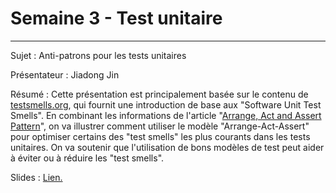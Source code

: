 # Semaine 3 - Test unitaire 

******

Sujet : Anti-patrons pour les tests unitaires 

Présentateur : Jiadong Jin

Résumé : Cette présentation est principalement basée sur le contenu de [testsmells.org](https://testsmells.org/), qui fournit une introduction de base aux "Software Unit Test Smells". En combinant les informations de l'article "[Arrange, Act and Assert Pattern](https://automationpanda.com/2020/07/07/arrange-act-assert-a-pattern-for-writing-good-tests/)", on va illustrer comment utiliser le modèle "Arrange-Act-Assert" pour optimiser certains des "test smells" les plus courants dans les tests unitaires. On va soutenir que l'utilisation de bons modèles de test peut aider à éviter ou à réduire les "test smells".

Slides : [Lien.](https://docs.google.com/presentation/d/1OguoIL6CAz-KvxHNokW0uIkEcGApvYHP/edit?usp=sharing&ouid=100211943712971838603&rtpof=true&sd=true)
